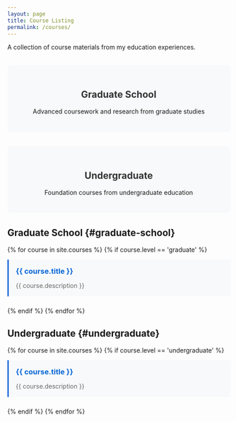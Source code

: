 ```yaml
---
layout: page
title: Course Listing
permalink: /courses/
---
```


A collection of course materials from my education experiences.

<div class="course-categories">
  <div class="course-category">
    <h2><a href="#graduate-school">Graduate School</a></h2>
    <p>Advanced coursework and research from graduate studies</p>
  </div>
  
  <div class="course-category">
    <h2><a href="#undergraduate">Undergraduate</a></h2>
    <p>Foundation courses from undergraduate education</p>
  </div>
</div>

## Graduate School {#graduate-school}

{% for course in site.courses %}
  {% if course.level == 'graduate' %}
  <div class="course-item">
    <h3><a href="{{ course.url }}">{{ course.title }}</a></h3>
    <p>{{ course.description }}</p>
  </div>
  {% endif %}
{% endfor %}

## Undergraduate {#undergraduate}

{% for course in site.courses %}
  {% if course.level == 'undergraduate' %}
  <div class="course-item">
    <h3><a href="{{ course.url }}">{{ course.title }}</a></h3>
    <p>{{ course.description }}</p>
  </div>
  {% endif %}
{% endfor %}

<style>
.course-categories {
  display: grid;
  grid-template-columns: repeat(auto-fit, minmax(300px, 1fr));
  gap: 2rem;
  margin: 2rem 0;
}

.course-category {
  padding: 1.5rem;
  background: #f8f9fa;
  border-radius: 8px;
  text-align: center;
}

.course-category h2 a {
  color: #333;
  text-decoration: none;
}

.course-category h2 a:hover {
  color: #0366d6;
}

.course-item {
  margin-bottom: 1.5rem;
  padding: 1rem;
  border-left: 3px solid #0366d6;
  background: #f8f9fa;
}

.course-item h3 {
  margin-top: 0;
  margin-bottom: 0.5rem;
}

.course-item h3 a {
  color: #0366d6;
  text-decoration: none;
}

.course-item h3 a:hover {
  text-decoration: underline;
}

.course-item p {
  margin-bottom: 0;
  color: #666;
}
</style>